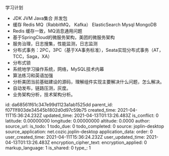 学习计划

- JDK JVM Java集合 并发包
- 缓存 Redis MQ（RabbitMQ， Kafka） ElasticSearch Mysql MongoDB
- Redis 缓存一致，MQ消息通用问题
- 基于SpringCloud的微服务架构，美团的微服务架构
- 服务治理，日志搜集，性能监测，日志监测
- 分布式事务：2PC，3PC（基于XA事务标准），Seata实现分布式事务（AT，TCC，Saga，XA）
- 分布式锁
- 系统地学习操作系统，网络，MySQL技术内幕
- 算法练习和英语加强
- 分析美团当前基础建设的源码，理解组件实现主要解决什么问题，怎么解决。
- 自动发布，链路压测，灰度。
- 业务架构分析，技术架构分析。

id: da68561f61c347e99d1123a1ab1525dd
parent_id: f0711f803de34545b1802d0d97c59b75
created_time: 2021-04-11T15:36:24.232Z
updated_time: 2021-04-13T01:13:26.483Z
is_conflict: 0
latitude: 0.00000000
longitude: 0.00000000
altitude: 0.0000
author: 
source_url: 
is_todo: 1
todo_due: 0
todo_completed: 0
source: joplin-desktop
source_application: net.cozic.joplin-desktop
application_data: 
order: 0
user_created_time: 2021-04-11T15:36:24.232Z
user_updated_time: 2021-04-13T01:13:26.483Z
encryption_cipher_text: 
encryption_applied: 0
markup_language: 1
is_shared: 0
type_: 1